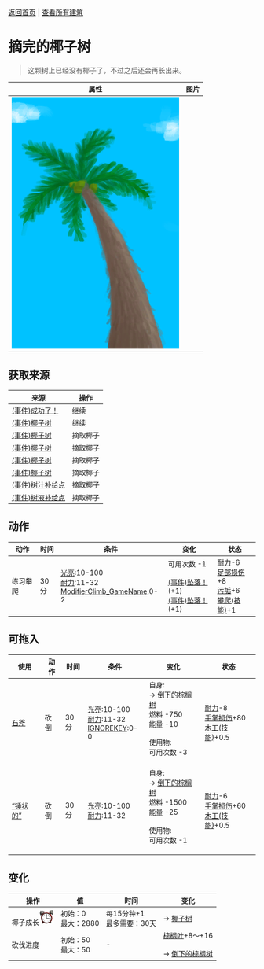 [返回首页](index.md)   |  [查看所有建筑](building.md)
# 摘完的椰子树  
> 这颗树上已经没有椰子了，不过之后还会再长出来。  
  
  属性  |   图片   
 ----  |  ----:   
   |  ![](Sprite/PalmTree.png)   
  
## 获取来源  
来源  |  操作  
----  |  ----  
[(事件)成功了！](Event_CoconutHit.md)  |  继续  
[(事件)椰子树](Event_PalmTree.md)  |  继续  
[(事件)椰子树](Event_PalmTree1.md)  |  摘取椰子  
[(事件)椰子树](Event_PalmTree2.md)  |  摘取椰子  
[(事件)椰子树](Event_PalmTree3.md)  |  摘取椰子  
[(事件)椰子树](Event_PalmTree4.md)  |  摘取椰子  
[(事件)树汁补给点](Event_SapStation.md)  |  摘取椰子  
[(事件)树液补给点](Event_SapStationNoCoconuts.md)  |  摘取椰子  
## 动作  
动作  |  时间  |  条件  |  变化  |  状态  
----  |  ----  |  ----  |  ----  |  ----  
练习攀爬  |  30分  |  [光亮](Light.md):10-100<br>[耐力](Stamina.md):11-32<br>[ModifierClimb_GameName](ModifierClimb.md):0-2  |  可用次数  -1<br><br>[(事件)坠落！](Event_FallAbrasion.md)(+1)<br>[(事件)坠落！](Event_FallBruise.md)(+1)  |  [耐力](Stamina.md)-6<br>[足部损伤](FootDamage.md)+8<br>[污垢](Filth.md)+6<br>[攀爬(技能)](Skill_Climbing.md)+1  
## 可拖入  
使用  |  动作  |  时间  |  条件  |  变化  |  状态  
----  |  ----  |  ----  |  ----  |  ----  |  ----  
[石斧](StoneAxe.md)  |  砍倒  |  30分  |  [光亮](Light.md):10-100<br>[耐力](Stamina.md):11-32<br>[IGNOREKEY](OnNotAxeAdv.md):0-0  |  自身:<br>→ [倒下的棕榈树](PalmTreeFelled.md)<br>燃料  -750<br>能量  -10<br><br>使用物:<br>可用次数  -3<br><br>  |  [耐力](Stamina.md)-8<br>[手掌损伤](HandDamage.md)+80<br>[木工(技能)](Skill_Woodworking.md)+0.5  
[“锤状的”](tag_AxeAdv.md)  |  砍倒  |  30分  |  [光亮](Light.md):10-100<br>[耐力](Stamina.md):11-32  |  自身:<br>→ [倒下的棕榈树](PalmTreeFelled.md)<br>燃料  -1500<br>能量  -25<br><br>使用物:<br>可用次数  -1<br><br>  |  [耐力](Stamina.md)-6<br>[手掌损伤](HandDamage.md)+60<br>[木工(技能)](Skill_Woodworking.md)+0.5  
## 变化  
操作  |  值  |  时间  |  变化  
----  |  ----  |  ----  |  ----  
椰子成长<img decoding="async" src="Sprite/AlarmClock.png" style="width:30px;">  |  初始：0<br>最大：2880  |  每15分钟+1<br>最多需要：30天  |  → [椰子树](PalmTreeNew.md)  
砍伐进度  |  初始：50<br>最大：50  |  -  |  [棕榈叶](PalmFronds.md)+8～+16 <br><br>→ [倒下的棕榈树](PalmTreeFelled.md)  
